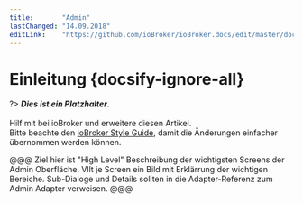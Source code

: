 ```yaml
---
title:       "Admin"
lastChanged: "14.09.2018"
editLink:    "https://github.com/ioBroker/ioBroker.docs/edit/master/docs/admin/README.md"
---
```


# Einleitung {docsify-ignore-all}

?> ***Dies ist ein Platzhalter***.
   <br><br>
   Hilf mit bei ioBroker und erweitere diesen Artikel.  
   Bitte beachte den [ioBroker Style Guide](community/styleguidedoc),
   damit die Änderungen einfacher übernommen werden können.

@@@
Ziel hier ist "High Level" Beschreibung der wichtigsten Screens der Admin Oberfläche. Vllt je Screen ein Bild mit Erklärrung der wichtigen Bereiche.
Sub-Dialoge und Details sollten in die Adapter-Referenz zum Admin Adapter verweisen.
@@@
